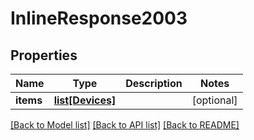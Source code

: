 # InlineResponse2003

## Properties
Name | Type | Description | Notes
------------ | ------------- | ------------- | -------------
**items** | [**list[Devices]**](Devices.md) |  | [optional] 

[[Back to Model list]](../README.md#documentation-for-models) [[Back to API list]](../README.md#documentation-for-api-endpoints) [[Back to README]](../README.md)


